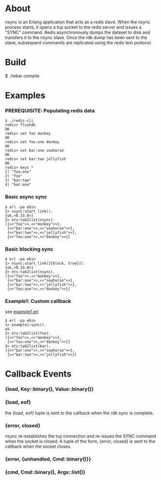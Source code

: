 # About

nsync is an Erlang application that acts as a redis slave. When the nsync process starts, it opens a tcp socket to the redis server and issues a "SYNC" command.  Redis asynchronously dumps the dataset to disk and transfers it to the nsync slave.  Once the rdb dump has been sent to the slave, subsequent commands are replicated using the redis text protocol. 

# Build

   $ ./rebar compile
 
# Examples

### PREREQUISITE: Populating redis data

    $ ./redis-cli
    redis> flushdb
    OK
    redis> set foo monkey
    OK
    redis> set foo:one donkey
    OK
    redis> set bar:one seahorse
    OK
    redis> set bar:two jellyfish
    OK
    redis> keys *
    1) "foo:one"
    2) "foo"
    3) "bar:two"
    4) "bar:one"

### Basic async sync

    $ erl -pa ebin
    1> nsync:start_link().
    {ok,<0.33.0>}
    2> ets:tab2list(nsync).
    [{<<"foo">>,<<"monkey">>},
     {<<"bar:one">>,<<"seahorse">>},
     {<<"bar:two">>,<<"jellyfish">>},
     {<<"foo:one">>,<<"donkey">>}]

### Basic blocking sync

    $ erl -pa ebin
    1> nsync:start_link([{block, true}]).
    {ok,<0.33.0>}
    2> ets:tab2list(nsync).
    [{<<"foo">>,<<"monkey">>},
     {<<"bar:one">>,<<"seahorse">>},
     {<<"bar:two">>,<<"jellyfish">>},
     {<<"foo:one">>,<<"donkey">>}]
    
### Example1: Custom callback

see [example1.erl](https://github.com/JacobVorreuter/nsync/blob/master/src/examples/example1.erl)

    $ erl -pa ebin
    1> example1:sync().
    ok
    2> ets:tab2list(foo).
    [{<<"foo">>,<<"monkey">>},
     {<<"foo:one">>,<<"donkey">>}]
    3> ets:tab2list(bar).
    [{<<"bar:one">>,<<"seahorse">>},
     {<<"bar:two">>,<<"jellyfish">>}]

# Callback Events

### {load, Key::binary(), Value::binary()}

### {load, eof}

the {load, eof} tuple is sent to the callback when the rdb sync is complete.

### {error, closed}

nsync re-establishes the tcp connection and re-issues the SYNC command when the socket is closed. A tuple of the form, {error, closed} is sent to the callback when the socket closes.

### {error, {unhandled, Cmd::binary()}}

### {cmd, Cmd::binary(), Args::list()}

